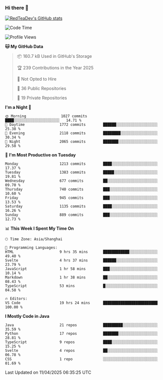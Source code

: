 ### Hi there 👋

<!--
**RedTeaDev/RedTeaDev** is a ✨ _special_ ✨ repository because its `README.md` (this file) appears on your GitHub profile.

Here are some ideas to get you started:

- 🔭 I’m currently working on ...
- 🌱 I’m currently learning ...
- 👯 I’m looking to collaborate on ...
- 🤔 I’m looking for help with ...
- 💬 Ask me about ...
- 📫 How to reach me: ...
- 😄 Pronouns: ...
- ⚡ Fun fact: ...
-->

<!--
[![wakatime](https://wakatime.com/badge/user/6b101ed0-04c0-4490-9283-eb61f2efff96.svg)](https://wakatime.com/@6b101ed0-04c0-4490-9283-eb61f2efff96)
!-->

[![RedTeaDev's GitHub stats](https://github-readme-stats.vercel.app/api?username=RedTeaDev\&include_all_commits=true)](https://github.com/anuraghazra/github-readme-stats)
<!--
[![willianrod's wakatime stats](https://github-readme-stats.vercel.app/api/wakatime?username=RedTeaDev)](https://github.com/anuraghazra/github-readme-stats)
!-->
<!--START_SECTION:waka-->
![Code Time](http://img.shields.io/badge/Code%20Time-3%2C120%20hrs%2037%20mins-blue)

![Profile Views](http://img.shields.io/badge/Profile%20Views-1-blue)

**🐱 My GitHub Data** 

> 📦 160.7 kB Used in GitHub's Storage 
 > 
> 🏆 239 Contributions in the Year 2025
 > 
> 🚫 Not Opted to Hire
 > 
> 📜 36 Public Repositories 
 > 
> 🔑 19 Private Repositories 
 > 
**I'm a Night 🦉** 

```text
🌞 Morning                1027 commits        ████░░░░░░░░░░░░░░░░░░░░░   14.71 % 
🌆 Daytime                1772 commits        ██████░░░░░░░░░░░░░░░░░░░   25.38 % 
🌃 Evening                2118 commits        ████████░░░░░░░░░░░░░░░░░   30.34 % 
🌙 Night                  2065 commits        ███████░░░░░░░░░░░░░░░░░░   29.58 % 
```
📅 **I'm Most Productive on Tuesday** 

```text
Monday                   1213 commits        ████░░░░░░░░░░░░░░░░░░░░░   17.37 % 
Tuesday                  1383 commits        █████░░░░░░░░░░░░░░░░░░░░   19.81 % 
Wednesday                677 commits         ██░░░░░░░░░░░░░░░░░░░░░░░   09.70 % 
Thursday                 740 commits         ███░░░░░░░░░░░░░░░░░░░░░░   10.60 % 
Friday                   945 commits         ███░░░░░░░░░░░░░░░░░░░░░░   13.53 % 
Saturday                 1135 commits        ████░░░░░░░░░░░░░░░░░░░░░   16.26 % 
Sunday                   889 commits         ███░░░░░░░░░░░░░░░░░░░░░░   12.73 % 
```


📊 **This Week I Spent My Time On** 

```text
🕑︎ Time Zone: Asia/Shanghai

💬 Programming Languages: 
HTML                     9 hrs 35 mins       ████████████░░░░░░░░░░░░░   49.40 % 
Svelte                   4 hrs 37 mins       ██████░░░░░░░░░░░░░░░░░░░   23.79 % 
JavaScript               1 hr 58 mins        ███░░░░░░░░░░░░░░░░░░░░░░   10.14 % 
Markdown                 1 hr 38 mins        ██░░░░░░░░░░░░░░░░░░░░░░░   08.43 % 
TypeScript               53 mins             █░░░░░░░░░░░░░░░░░░░░░░░░   04.58 % 

🔥 Editors: 
VS Code                  19 hrs 24 mins      █████████████████████████   100.00 % 
```

**I Mostly Code in Java** 

```text
Java                     21 repos            █████████░░░░░░░░░░░░░░░░   35.59 % 
Python                   17 repos            ███████░░░░░░░░░░░░░░░░░░   28.81 % 
TypeScript               9 repos             ████░░░░░░░░░░░░░░░░░░░░░   15.25 % 
Svelte                   4 repos             ██░░░░░░░░░░░░░░░░░░░░░░░   06.78 % 
CSS                      1 repo              ░░░░░░░░░░░░░░░░░░░░░░░░░   01.69 % 
```




 Last Updated on 11/04/2025 06:35:25 UTC
<!--END_SECTION:waka-->


